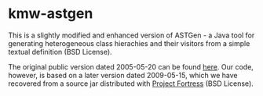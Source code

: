 # kmw-astgen

This is a slightly modified and enhanced version of ASTGen - a Java tool for generating heterogeneous class hierachies
and their visitors from a simple textual definition (BSD License).

The original public version dated 2005-05-20 can be found [here](http://sourceforge.net/projects/astgen/).
Our code, however, is based on a later version dated 2009-05-15, which we have recovered from a source jar distributed
with [Project Fortress](http://java.net/projects/projectfortress/sources/sources/show) (BSD License).
